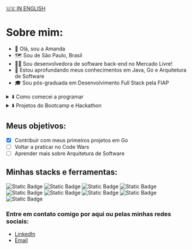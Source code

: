 <a href="https://github.com/amdfd">🇺🇸 IN ENGLISH</a>

# Sobre mim:
- 👋 Olá, sou a Amanda
- 🗺️ Sou de São Paulo, Brasil
- 👩‍💻 Sou desenvolvedora de software back-end no Mercado Livre!
- 🌱 Estou aprofundando meus conhecimentos em Java, Go e Arquitetura de Software
- 🎓 Sou pós-graduada em Desenvolvimento Full Stack pela FIAP

<details>
	<summary>⬇️ Como comecei a programar</summary>
	👩‍🏫 Trabalhando como professora de inglês tive a oportunidade de me certificar como Apple Teacher e começar a ensinar Lógica de Programação em inglês para crianças e adolescentes. Dois anos depois decidi entrar de vez na área tech, por isso 	estudei por conta, me formei no bootcamp da Generation Brasil e participei do Hackathon da FCamara, realizando dois projetos que me permitiram conseguir minha primeira oportunidade como desenvolvedora front end na Dasa, onde trabalhei por 1 
	ano como júnior.
</details>

<details>
	<summary>⬇️ Projetos do Bootcamp e Hackathon</summary>
	📣 <a href="https://github.com/FalaMemoGeneration">FalaMemo (rede social)  </a><br>
	🍊 <a href="https://github.com/squad34-2022">Orange Evolution (plataforma de estudos)  </a>
</details>

## Meus objetivos:
- [x] Contribuir com meus primeiros projetos em Go
- [ ] Voltar a praticar no Code Wars
- [ ] Aprender mais sobre Arquitetura de Software

## Minhas stacks e ferramentas:
<div display=inline-block>
	<img alt="Static Badge" src="https://img.shields.io/badge/HTML5-ff6355">
	<img alt="Static Badge" src="https://img.shields.io/badge/CSS3-fba949">
	<img alt="Static Badge" src="https://img.shields.io/badge/TYPESCRIPT-8bd448">
	<img alt="Static Badge" src="https://img.shields.io/badge/REACT-2aa8f2">
	<img alt="Static Badge" src="https://img.shields.io/badge/NODE.JS-fae442">
	<img alt="Static Badge" src="https://img.shields.io/badge/JAVA-ff6355">
	<img alt="Static Badge" src="https://img.shields.io/badge/GO-2aa8f2">
	<img alt="Static Badge" src="https://img.shields.io/badge/SPRING-9c4f96">
	<img alt="Static Badge" src="https://img.shields.io/badge/FIGMA-8bd448">
</div>

### Entre em contato comigo por aqui ou pelas minhas redes sociais:
- [LinkedIn](https://www.linkedin.com/in/amdfd/)
- [Email](mailto:amandaf.dias96@gmail.com)

